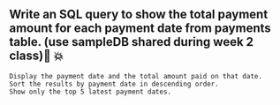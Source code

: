 ## Write an SQL query to show the total payment amount for each payment date from payments table. (use sampleDB shared during week 2 class)🏫 💥

    Display the payment date and the total amount paid on that date.
    Sort the results by payment date in descending order.
    Show only the top 5 latest payment dates.